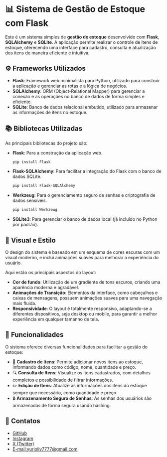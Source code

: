 # 📊 Sistema de Gestão de Estoque com Flask

Este é um sistema simples de **gestão de estoque** desenvolvido com **Flask**, **SQLAlchemy** e **SQLite**. A aplicação permite realizar o controle de itens de estoque, oferecendo uma interface para cadastro, consulta e atualização dos itens de maneira eficiente e intuitiva.

## ⚙️ Frameworks Utilizados

- **Flask**: Framework web minimalista para Python, utilizado para construir a aplicação e gerenciar as rotas e a lógica de negócios.
- **SQLAlchemy**: ORM (Object-Relational Mapper) para gerenciar a conexão e as operações no banco de dados de forma simples e eficiente.
- **SQLite**: Banco de dados relacional embutido, utilizado para armazenar as informações de itens no estoque.

## 📚 Bibliotecas Utilizadas

As principais bibliotecas do projeto são:

- **Flask**: Para a construção da aplicação web.
    ```bash
    pip install Flask
    ```

- **Flask-SQLAlchemy**: Para facilitar a integração do Flask com o banco de dados SQLite.
    ```bash
    pip install Flask-SQLAlchemy
    ```

- **Werkzeug**: Para o gerenciamento seguro de senhas e criptografia de dados sensíveis.
    ```bash
    pip install Werkzeug
    ```

- **SQLite3**: Para gerenciar o banco de dados local (já incluído no Python por padrão).

## 🎨 Visual e Estilo

O design do sistema é baseado em um esquema de cores escuras com um visual moderno, e inclui animações suaves para melhorar a experiência do usuário. 

Aqui estão os principais aspectos do layout:

- **Cor de fundo**: Utilização de um gradiente de tons escuros, criando uma aparência moderna e agradável.
- **Animações de Transição**: Elementos da interface, como cabeçalhos e caixas de mensagens, possuem animações suaves para uma navegação mais fluida.
- **Responsividade**: O layout é totalmente responsivo, adaptando-se a diferentes dispositivos, seja desktop ou mobile, para garantir a melhor experiência em qualquer tamanho de tela.

## 🚀 Funcionalidades

O sistema oferece diversas funcionalidades para facilitar a gestão do estoque:

- 📝 **Cadastro de Itens**: Permite adicionar novos itens ao estoque, informando dados como código, nome, quantidade e preço.
- 🔍 **Consulta de Itens**: Visualize os itens cadastrados, com detalhes completos e possibilidade de filtrar informações.
- ✏️ **Edição de Itens**: Atualize as informações dos itens do estoque sempre que necessário, como quantidade e preço.
- 🔒 **Armazenamento Seguro de Senhas**: As senhas dos usuários são armazenadas de forma segura usando hashing.

## 📱 Contatos

- [GitHub](https://github.com/Yuriportf)
- [Instagram](https://www.instagram.com/_yurioliv_/)
- [X (Twitter)](https://x.com/0Ystrikerysoli)
- [E-mail:yurioliv7777@gmail.com](mailto:yurioliv7777@gmail.com)
